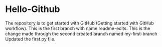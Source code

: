 # Hello-Github
The repository is to get started with GitHub (Getting started with GitHub workflow).
This is the first branch with name readme-edits.
This is the change made through the second created branch named my-first-branch
Updated the first.py file.
